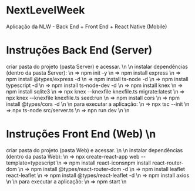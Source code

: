 # NextLevelWeek
Aplicação da NLW - Back End + Front End + React Native (Mobile)

# Instruções Back End (Server)
criar pasta do projeto (pasta Server) e acessar. \n
 \n
instalar dependências (dentro da pasta Server): \n
=> npm init -y \n
=> npm install express \n
=> npm install @types/express -d \n
=> npm install ts-node -d \n
=> npm install typescript -d \n
=> npm install ts-node-dev -d \n
=> npm install knex \n
=> npm install sqlite3 \n
=> npx knex --knexfile knexfile.ts migrate:latest \n
=> npx knex --knexfile knexfile.ts seed:run \n
=> npm install cors \n
=> npm install @types/cors -d \n
 \n
para executar a aplicação: \n
=> npx tsc --init \n
=> npx ts-node src/server.ts \n
=> npn run dev \n
 \n
# Instruções Front End (Web) \n
criar pasta do projeto (pasta Web) e acessar. \n
 \n
instalar dependências (dentro da pasta Web): \n
=> npx create-react-app web --template=typescript \n
=> npm install react-iconsnpm install react-router-dom \n
=> npm install @types/react-router-dom -d \n
=> npm install leaflet react-leaflet \n
=> npm install @types/react-leaflet -d \n
=> npm install axios \n
 \n
para executar a aplicação: \n
=> npm start \n
